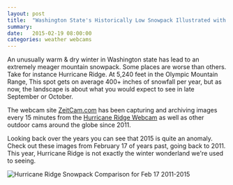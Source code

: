 ```yaml
---
layout: post
title:  "Washington State's Historically Low Snowpack Illustrated with Webcam Images"
summary: 
date:   2015-02-19 08:00:00
categories: weather webcams
---
```

An unusually warm & dry winter in Washington state has lead to an extremely meager mountain snowpack. Some places are worse
than others. Take for instance Hurricane Ridge. At 5,240 feet in the Olympic Mountain Range, This spot gets on average 400+ 
inches of snowfall per year, but as now, the landscape is about what you would expect to see in late September or October.

The webcam site [ZeitCam.com](https://zeitcam.com/) has been capturing and archiving images every 15 minutes from the 
[Hurricane Ridge Webcam](http://zeitcam.com/webcam/hurricaneridge) as well as other outdoor cams around the globe since 2011. 

Looking back over the years you can see that 2015 is quite an anomaly. Check out these images from February 17 of years past, going back to 2011. This year, Hurricane Ridge is not exactly the winter wonderland we're used to seeing.

![Hurricane Ridge Snowpack Comparison for Feb 17 2011-2015](/images/hurricane.jpg "Hurricane Ridge Snowpack Comparison")
